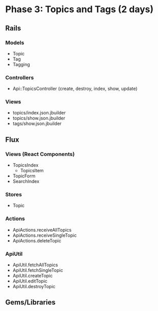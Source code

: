 # Phase 3: Topics and Tags (2 days)

## Rails
### Models
* Topic
* Tag
* Tagging

### Controllers
* Api::TopicsController (create, destroy, index, show, update)

### Views
* topics/index.json.jbuilder
* topics/show.json.jbuilder
* tags/show.json.jbuilder

## Flux
### Views (React Components)
* TopicsIndex
  - TopicsItem
* TopicForm
* SearchIndex

### Stores
* Topic

### Actions
* ApiActions.receiveAllTopics
* ApiActions.receiveSingleTopic
* ApiActions.deleteTopic

### ApiUtil
* ApiUtil.fetchAllTopics
* ApiUtil.fetchSingleTopic
* ApiUtil.createTopic
* ApiUtil.editTopic
* ApiUtil.destroyTopic

## Gems/Libraries
